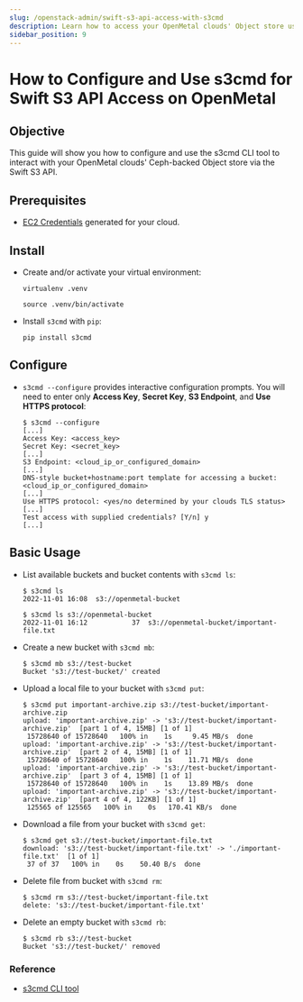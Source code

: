 ```yaml
---
slug: /openstack-admin/swift-s3-api-access-with-s3cmd
description: Learn how to access your OpenMetal clouds' Object store using s3cmd and the Swift S3 API
sidebar_position: 9
---
```

# How to Configure and Use s3cmd for Swift S3 API Access on OpenMetal

## Objective

This guide will show you how to configure and use the s3cmd CLI tool to interact
with your OpenMetal clouds' Ceph-backed Object store via the Swift S3 API.

## Prerequisites

- [EC2 Credentials](swift-api-s3.md) generated for your cloud.

## Install

- Create and/or activate your virtual environment:
  
  ```shell
  virtualenv .venv

  source .venv/bin/activate
  ```

- Install `s3cmd` with `pip`:
  
  ```shell
  pip install s3cmd
  ```

## Configure

- `s3cmd --configure` provides interactive configuration prompts. You will need
  to enter only **Access Key**, **Secret Key**, **S3 Endpoint**, and
  **Use HTTPS protocol**:

  ```shell
  $ s3cmd --configure
  [...]
  Access Key: <access_key>
  Secret Key: <secret_key>
  [...]
  S3 Endpoint: <cloud_ip_or_configured_domain>
  [...]
  DNS-style bucket+hostname:port template for accessing a bucket: <cloud_ip_or_configured_domain>
  [...]
  Use HTTPS protocol: <yes/no determined by your clouds TLS status>
  [...]
  Test access with supplied credentials? [Y/n] y
  [...]
  ```

## Basic Usage

- List available buckets and bucket contents with `s3cmd ls`:
  
  ```shell
  $ s3cmd ls
  2022-11-01 16:08  s3://openmetal-bucket

  $ s3cmd ls s3://openmetal-bucket
  2022-11-01 16:12           37  s3://openmetal-bucket/important-file.txt
  ```

- Create a new bucket with `s3cmd mb`:
  
  ```shell
  $ s3cmd mb s3://test-bucket
  Bucket 's3://test-bucket/' created
  ```

- Upload a local file to your bucket with `s3cmd put`:
  
  ```shell
  $ s3cmd put important-archive.zip s3://test-bucket/important-archive.zip
  upload: 'important-archive.zip' -> 's3://test-bucket/important-archive.zip'  [part 1 of 4, 15MB] [1 of 1]
   15728640 of 15728640   100% in    1s     9.45 MB/s  done
  upload: 'important-archive.zip' -> 's3://test-bucket/important-archive.zip'  [part 2 of 4, 15MB] [1 of 1]
   15728640 of 15728640   100% in    1s    11.71 MB/s  done
  upload: 'important-archive.zip' -> 's3://test-bucket/important-archive.zip'  [part 3 of 4, 15MB] [1 of 1]
   15728640 of 15728640   100% in    1s    13.89 MB/s  done
  upload: 'important-archive.zip' -> 's3://test-bucket/important-archive.zip'  [part 4 of 4, 122KB] [1 of 1]
   125565 of 125565   100% in    0s   170.41 KB/s  done
  ```

- Download a file from your bucket with `s3cmd get`:
  
  ```shell
  $ s3cmd get s3://test-bucket/important-file.txt
  download: 's3://test-bucket/important-file.txt' -> './important-file.txt'  [1 of 1]
   37 of 37   100% in    0s    50.40 B/s  done
  ```

- Delete file from bucket with `s3cmd rm`:
  
  ```shell
  $ s3cmd rm s3://test-bucket/important-file.txt
  delete: 's3://test-bucket/important-file.txt'
  ```

- Delete an empty bucket with `s3cmd rb`:
  
  ```shell
  $ s3cmd rb s3://test-bucket
  Bucket 's3://test-bucket/' removed
  ```

### Reference

- [s3cmd CLI tool](https://github.com/s3tools/s3cmd)

